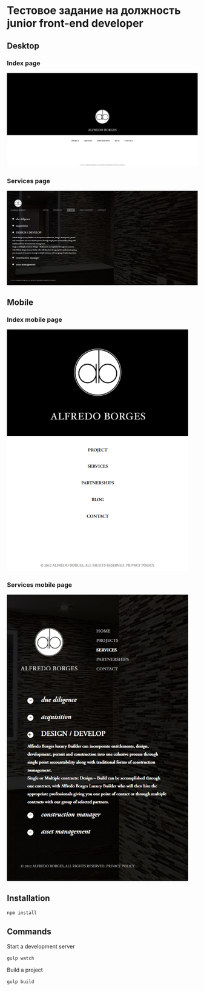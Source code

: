 # Тестовое задание на должность junior front-end developer

## Desktop

### Index page

![Full index page](images/index-full.png)

### Services page

![Full services page](images/services-full.png)

## Mobile

### Index mobile page

![Full index page](images/index-mobile.png)

### Services mobile page

![Full services page](images/services-mobile.png)

## Installation

```bash
npm install
```

## Commands

Start a development server

```bash
gulp watch
```

Build a project

```bash
gulp build
```